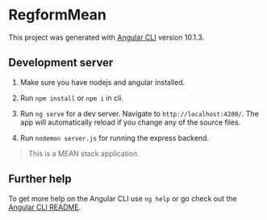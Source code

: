 
# RegformMean

This project was generated with [Angular CLI](https://github.com/angular/angular-cli) version 10.1.3.

## Development server

1. Make sure you have nodejs and angular installed.

2. Run `npm install` or `npm i` in cli.

3. Run `ng serve` for a dev server. Navigate to `http://localhost:4200/`. The app will automatically reload if you change any of the source files.

4. Run `nodemon server.js` for running the express backend.

> This is a MEAN stack application.


## Further help

To get more help on the Angular CLI use `ng help` or go check out the [Angular CLI README](https://github.com/angular/angular-cli/blob/master/README.md).
